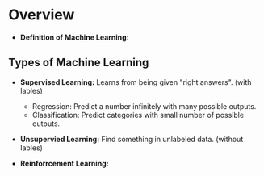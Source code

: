 # Overview
* **Definition of Machine Learning:**  


## Types of Machine Learning
* **Supervised Learning:**
Learns from being given "right answers". (with lables)
  * Regression: Predict a number infinitely with many possible outputs.
  * Classification: Predict categories with small number of possible outputs.


* **Unsupervied Learning:**
Find something in unlabeled data. (without lables)

* **Reinforrcement Learning:**
